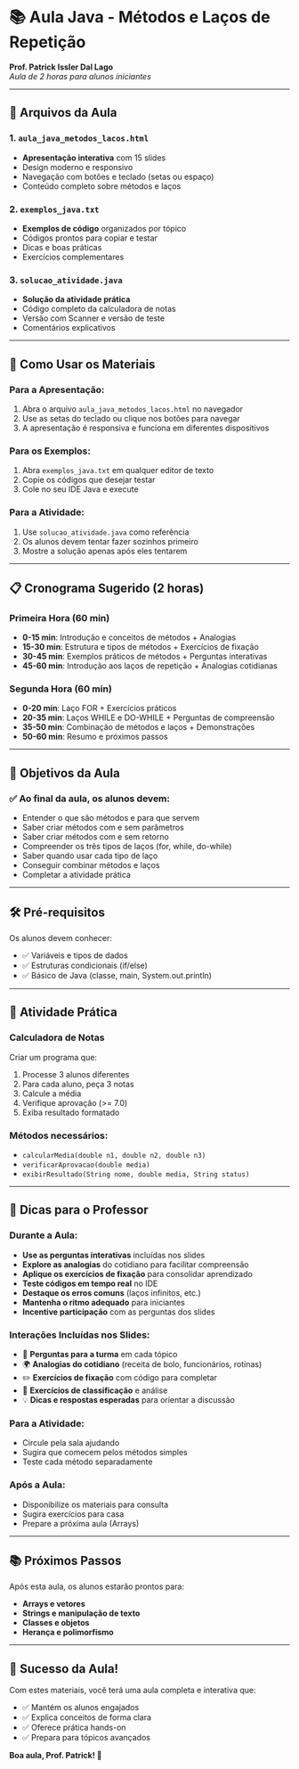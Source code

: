 # 📚 Aula Java - Métodos e Laços de Repetição

**Prof. Patrick Issler Dal Lago**  
*Aula de 2 horas para alunos iniciantes*

---

## 📁 Arquivos da Aula

### 1. `aula_java_metodos_lacos.html`
- **Apresentação interativa** com 15 slides
- Design moderno e responsivo
- Navegação com botões e teclado (setas ou espaço)
- Conteúdo completo sobre métodos e laços

### 2. `exemplos_java.txt`
- **Exemplos de código** organizados por tópico
- Códigos prontos para copiar e testar
- Dicas e boas práticas
- Exercícios complementares

### 3. `solucao_atividade.java`
- **Solução da atividade prática**
- Código completo da calculadora de notas
- Versão com Scanner e versão de teste
- Comentários explicativos

---

## 🎯 Como Usar os Materiais

### Para a Apresentação:
1. Abra o arquivo `aula_java_metodos_lacos.html` no navegador
2. Use as setas do teclado ou clique nos botões para navegar
3. A apresentação é responsiva e funciona em diferentes dispositivos

### Para os Exemplos:
1. Abra `exemplos_java.txt` em qualquer editor de texto
2. Copie os códigos que desejar testar
3. Cole no seu IDE Java e execute

### Para a Atividade:
1. Use `solucao_atividade.java` como referência
2. Os alunos devem tentar fazer sozinhos primeiro
3. Mostre a solução apenas após eles tentarem

---

## 📋 Cronograma Sugerido (2 horas)

### **Primeira Hora (60 min)**
- **0-15 min**: Introdução e conceitos de métodos + Analogias
- **15-30 min**: Estrutura e tipos de métodos + Exercícios de fixação
- **30-45 min**: Exemplos práticos de métodos + Perguntas interativas
- **45-60 min**: Introdução aos laços de repetição + Analogias cotidianas

### **Segunda Hora (60 min)**
- **0-20 min**: Laço FOR + Exercícios práticos
- **20-35 min**: Laços WHILE e DO-WHILE + Perguntas de compreensão
- **35-50 min**: Combinação de métodos e laços + Demonstrações
- **50-60 min**: Resumo e próximos passos

---

## 🎯 Objetivos da Aula

### ✅ Ao final da aula, os alunos devem:
- Entender o que são métodos e para que servem
- Saber criar métodos com e sem parâmetros
- Saber criar métodos com e sem retorno
- Compreender os três tipos de laços (for, while, do-while)
- Saber quando usar cada tipo de laço
- Conseguir combinar métodos e laços
- Completar a atividade prática

---

## 🛠️ Pré-requisitos

Os alunos devem conhecer:
- ✅ Variáveis e tipos de dados
- ✅ Estruturas condicionais (if/else)
- ✅ Básico de Java (classe, main, System.out.println)

---

## 📝 Atividade Prática

### **Calculadora de Notas**
Criar um programa que:
1. Processe 3 alunos diferentes
2. Para cada aluno, peça 3 notas
3. Calcule a média
4. Verifique aprovação (>= 7.0)
5. Exiba resultado formatado

### **Métodos necessários:**
- `calcularMedia(double n1, double n2, double n3)`
- `verificarAprovacao(double media)`
- `exibirResultado(String nome, double media, String status)`

---

## 🔧 Dicas para o Professor

### **Durante a Aula:**
- **Use as perguntas interativas** incluídas nos slides
- **Explore as analogias** do cotidiano para facilitar compreensão
- **Aplique os exercícios de fixação** para consolidar aprendizado
- **Teste códigos em tempo real** no IDE
- **Destaque os erros comuns** (laços infinitos, etc.)
- **Mantenha o ritmo adequado** para iniciantes
- **Incentive participação** com as perguntas dos slides

### **Interações Incluídas nos Slides:**
- 🤔 **Perguntas para a turma** em cada tópico
- 🌍 **Analogias do cotidiano** (receita de bolo, funcionários, rotinas)
- ✏️ **Exercícios de fixação** com código para completar
- 🎯 **Exercícios de classificação** e análise
- 💡 **Dicas e respostas esperadas** para orientar a discussão

### **Para a Atividade:**
- Circule pela sala ajudando
- Sugira que comecem pelos métodos simples
- Teste cada método separadamente

### **Após a Aula:**
- Disponibilize os materiais para consulta
- Sugira exercícios para casa
- Prepare a próxima aula (Arrays)

---

## 📚 Próximos Passos

Após esta aula, os alunos estarão prontos para:
- **Arrays e vetores**
- **Strings e manipulação de texto**
- **Classes e objetos**
- **Herança e polimorfismo**

---

## 🎉 Sucesso da Aula!

Com estes materiais, você terá uma aula completa e interativa que:
- ✅ Mantém os alunos engajados
- ✅ Explica conceitos de forma clara
- ✅ Oferece prática hands-on
- ✅ Prepara para tópicos avançados

**Boa aula, Prof. Patrick! 🚀**
